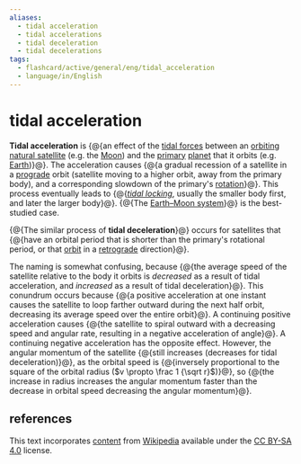 ```yaml
---
aliases:
  - tidal acceleration
  - tidal accelerations
  - tidal deceleration
  - tidal decelerations
tags:
  - flashcard/active/general/eng/tidal_acceleration
  - language/in/English
---
```


# tidal acceleration

__Tidal acceleration__ is {@{an effect of the [tidal forces](tidal%20force.md) between an [orbiting](orbit.md) [natural satellite](natural%20satellite.md) (e.g. the [Moon](Moon.md)) and the [primary](primary%20body.md) [planet](planet.md) that it orbits (e.g. [Earth](Earth.md))}@}. The acceleration causes {@{a gradual recession of a satellite in a [prograde](retrograde%20and%20prograde%20motion.md) orbit (satellite moving to a higher orbit, away from the primary body), and a corresponding slowdown of the primary's [rotation](rotation.md)}@}. This process eventually leads to {@{[_tidal locking_](tidal%20locking.md), usually the smaller body first, and later the larger body}@}. {@{The [Earth–Moon system](orbit%20of%20the%20Moon.md)}@} is the best-studied case. <!--SR:!2025-07-16,274,330!2025-03-31,158,270!2025-03-19,175,310!2025-03-30,173,310-->

{@{The similar process of __tidal deceleration__}@} occurs for satellites that {@{have an orbital period that is shorter than the primary's rotational period, or that [orbit](orbit.md) in a [retrograde](retrograde%20and%20prograde%20motion.md) direction}@}. <!--SR:!2025-04-29,203,310!2025-02-15,151,310-->

The naming is somewhat confusing, because {@{the average speed of the satellite relative to the body it orbits is _decreased_ as a result of tidal acceleration, and _increased_ as a result of tidal deceleration}@}. This conundrum occurs because {@{a positive acceleration at one instant causes the satellite to loop farther outward during the next half orbit, decreasing its average speed over the entire orbit}@}. A continuing positive acceleration causes {@{the satellite to spiral outward with a decreasing speed and angular rate, resulting in a negative acceleration of angle}@}. A continuing negative acceleration has the opposite effect. However, the angular momentum of the satellite {@{still increases (decreases for tidal deceleration)}@}, as the orbital speed is {@{inversely proportional to the square of the orbital radius ($v \propto \frac 1 {\sqrt r}$)}@}, so {@{the increase in radius increases the angular momentum faster than the decrease in orbital speed decreasing the angular momentum}@}. <!--SR:!2025-04-22,201,310!2025-02-02,129,290!2025-08-16,249,270!2025-04-14,198,310!2025-02-05,133,290!2025-02-28,153,310-->

## references

This text incorporates [content](https://en.wikipedia.org/wiki/tidal_acceleration) from [Wikipedia](Wikipedia.md) available under the [CC BY-SA 4.0](https://creativecommons.org/licenses/by-sa/4.0/) license.
